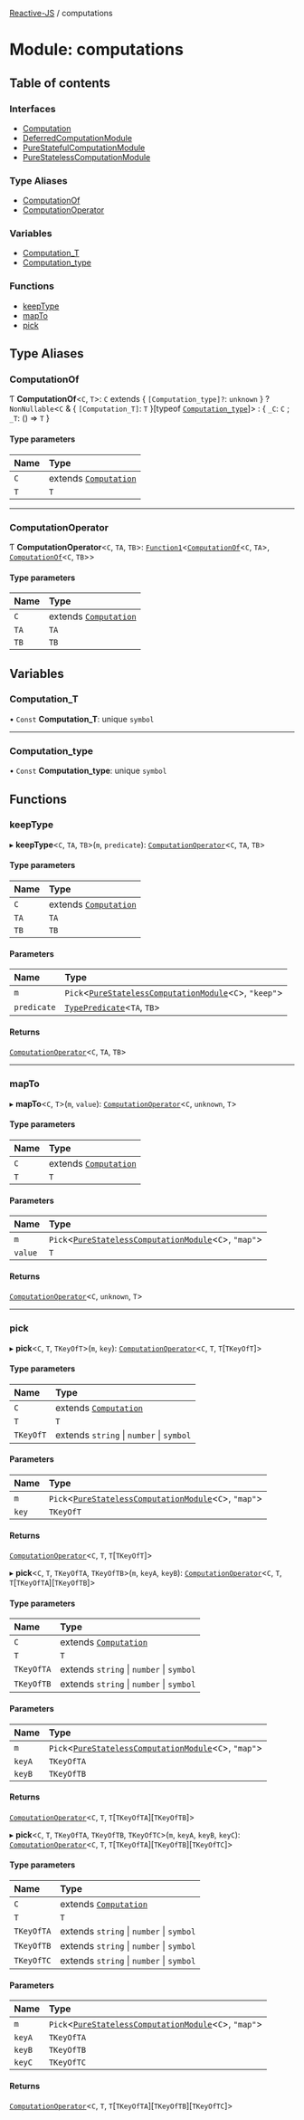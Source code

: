[Reactive-JS](../README.md) / computations

# Module: computations

## Table of contents

### Interfaces

- [Computation](../interfaces/computations.Computation.md)
- [DeferredComputationModule](../interfaces/computations.DeferredComputationModule.md)
- [PureStatefulComputationModule](../interfaces/computations.PureStatefulComputationModule.md)
- [PureStatelessComputationModule](../interfaces/computations.PureStatelessComputationModule.md)

### Type Aliases

- [ComputationOf](computations.md#computationof)
- [ComputationOperator](computations.md#computationoperator)

### Variables

- [Computation\_T](computations.md#computation_t)
- [Computation\_type](computations.md#computation_type)

### Functions

- [keepType](computations.md#keeptype)
- [mapTo](computations.md#mapto)
- [pick](computations.md#pick)

## Type Aliases

### ComputationOf

Ƭ **ComputationOf**<`C`, `T`\>: `C` extends { `[Computation_type]?`: `unknown`  } ? `NonNullable`<`C` & { `[Computation_T]`: `T`  }[typeof [`Computation_type`](computations.md#computation_type)]\> : { `_C`: `C` ; `_T`: () => `T`  }

#### Type parameters

| Name | Type |
| :------ | :------ |
| `C` | extends [`Computation`](../interfaces/computations.Computation.md) |
| `T` | `T` |

___

### ComputationOperator

Ƭ **ComputationOperator**<`C`, `TA`, `TB`\>: [`Function1`](functions.md#function1)<[`ComputationOf`](computations.md#computationof)<`C`, `TA`\>, [`ComputationOf`](computations.md#computationof)<`C`, `TB`\>\>

#### Type parameters

| Name | Type |
| :------ | :------ |
| `C` | extends [`Computation`](../interfaces/computations.Computation.md) |
| `TA` | `TA` |
| `TB` | `TB` |

## Variables

### Computation\_T

• `Const` **Computation\_T**: unique `symbol`

___

### Computation\_type

• `Const` **Computation\_type**: unique `symbol`

## Functions

### keepType

▸ **keepType**<`C`, `TA`, `TB`\>(`m`, `predicate`): [`ComputationOperator`](computations.md#computationoperator)<`C`, `TA`, `TB`\>

#### Type parameters

| Name | Type |
| :------ | :------ |
| `C` | extends [`Computation`](../interfaces/computations.Computation.md) |
| `TA` | `TA` |
| `TB` | `TB` |

#### Parameters

| Name | Type |
| :------ | :------ |
| `m` | `Pick`<[`PureStatelessComputationModule`](../interfaces/computations.PureStatelessComputationModule.md)<`C`\>, ``"keep"``\> |
| `predicate` | [`TypePredicate`](functions.md#typepredicate)<`TA`, `TB`\> |

#### Returns

[`ComputationOperator`](computations.md#computationoperator)<`C`, `TA`, `TB`\>

___

### mapTo

▸ **mapTo**<`C`, `T`\>(`m`, `value`): [`ComputationOperator`](computations.md#computationoperator)<`C`, `unknown`, `T`\>

#### Type parameters

| Name | Type |
| :------ | :------ |
| `C` | extends [`Computation`](../interfaces/computations.Computation.md) |
| `T` | `T` |

#### Parameters

| Name | Type |
| :------ | :------ |
| `m` | `Pick`<[`PureStatelessComputationModule`](../interfaces/computations.PureStatelessComputationModule.md)<`C`\>, ``"map"``\> |
| `value` | `T` |

#### Returns

[`ComputationOperator`](computations.md#computationoperator)<`C`, `unknown`, `T`\>

___

### pick

▸ **pick**<`C`, `T`, `TKeyOfT`\>(`m`, `key`): [`ComputationOperator`](computations.md#computationoperator)<`C`, `T`, `T`[`TKeyOfT`]\>

#### Type parameters

| Name | Type |
| :------ | :------ |
| `C` | extends [`Computation`](../interfaces/computations.Computation.md) |
| `T` | `T` |
| `TKeyOfT` | extends `string` \| `number` \| `symbol` |

#### Parameters

| Name | Type |
| :------ | :------ |
| `m` | `Pick`<[`PureStatelessComputationModule`](../interfaces/computations.PureStatelessComputationModule.md)<`C`\>, ``"map"``\> |
| `key` | `TKeyOfT` |

#### Returns

[`ComputationOperator`](computations.md#computationoperator)<`C`, `T`, `T`[`TKeyOfT`]\>

▸ **pick**<`C`, `T`, `TKeyOfTA`, `TKeyOfTB`\>(`m`, `keyA`, `keyB`): [`ComputationOperator`](computations.md#computationoperator)<`C`, `T`, `T`[`TKeyOfTA`][`TKeyOfTB`]\>

#### Type parameters

| Name | Type |
| :------ | :------ |
| `C` | extends [`Computation`](../interfaces/computations.Computation.md) |
| `T` | `T` |
| `TKeyOfTA` | extends `string` \| `number` \| `symbol` |
| `TKeyOfTB` | extends `string` \| `number` \| `symbol` |

#### Parameters

| Name | Type |
| :------ | :------ |
| `m` | `Pick`<[`PureStatelessComputationModule`](../interfaces/computations.PureStatelessComputationModule.md)<`C`\>, ``"map"``\> |
| `keyA` | `TKeyOfTA` |
| `keyB` | `TKeyOfTB` |

#### Returns

[`ComputationOperator`](computations.md#computationoperator)<`C`, `T`, `T`[`TKeyOfTA`][`TKeyOfTB`]\>

▸ **pick**<`C`, `T`, `TKeyOfTA`, `TKeyOfTB`, `TKeyOfTC`\>(`m`, `keyA`, `keyB`, `keyC`): [`ComputationOperator`](computations.md#computationoperator)<`C`, `T`, `T`[`TKeyOfTA`][`TKeyOfTB`][`TKeyOfTC`]\>

#### Type parameters

| Name | Type |
| :------ | :------ |
| `C` | extends [`Computation`](../interfaces/computations.Computation.md) |
| `T` | `T` |
| `TKeyOfTA` | extends `string` \| `number` \| `symbol` |
| `TKeyOfTB` | extends `string` \| `number` \| `symbol` |
| `TKeyOfTC` | extends `string` \| `number` \| `symbol` |

#### Parameters

| Name | Type |
| :------ | :------ |
| `m` | `Pick`<[`PureStatelessComputationModule`](../interfaces/computations.PureStatelessComputationModule.md)<`C`\>, ``"map"``\> |
| `keyA` | `TKeyOfTA` |
| `keyB` | `TKeyOfTB` |
| `keyC` | `TKeyOfTC` |

#### Returns

[`ComputationOperator`](computations.md#computationoperator)<`C`, `T`, `T`[`TKeyOfTA`][`TKeyOfTB`][`TKeyOfTC`]\>
